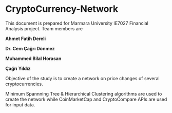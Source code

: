 # CryptoCurrency-Network

This document is prepared for Marmara University IE7027 Financial Analysis project. Team members are 

**Ahmet Fatih Dereli**

**Dr. Cem Çağrı Dönmez**

**Muhammed Bilal Horasan**

**Çağrı Yıldız**

Objective of the study is to create a network on price changes of several cryptocurrencies.

Minimum Spannning Tree & Hierarchical Clustering algorithms are used to create the network while  CoinMarketCap and CryptoCompare APIs are used for input data.

